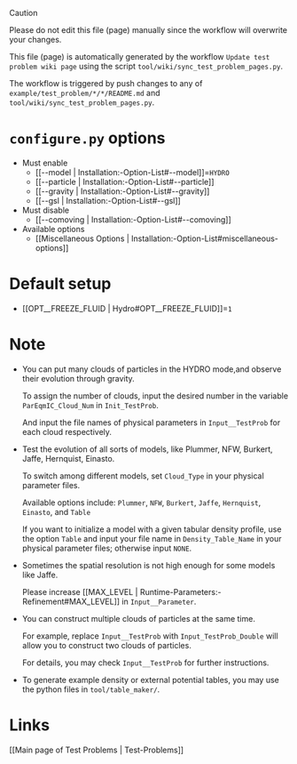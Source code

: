 > [!CAUTION]
> Please do not edit this file (page) manually since the workflow will overwrite your changes.
>
> This file (page) is automatically generated by the workflow `Update test problem wiki page` using the script `tool/wiki/sync_test_problem_pages.py`.
>
> The workflow is triggered by push changes to any of `example/test_problem/*/*/README.md` and `tool/wiki/sync_test_problem_pages.py`.


# `configure.py` options
- Must enable
  - [[--model | Installation:-Option-List#--model]]=`HYDRO`
  - [[--particle | Installation:-Option-List#--particle]]
  - [[--gravity | Installation:-Option-List#--gravity]]
  - [[--gsl | Installation:-Option-List#--gsl]]
- Must disable
  - [[--comoving | Installation:-Option-List#--comoving]]
- Available options
  - [[Miscellaneous Options | Installation:-Option-List#miscellaneous-options]]


# Default setup
- [[OPT__FREEZE_FLUID | Hydro#OPT__FREEZE_FLUID]]=`1`


# Note
- You can put many clouds of particles in the HYDRO mode,and observe their evolution through gravity.

  To assign the number of clouds, input the desired number in the variable `ParEqmIC_Cloud_Num` in `Init_TestProb`.

  And input the file names of physical parameters in `Input__TestProb` for each cloud respectively.

- Test the evolution of all sorts of models, like Plummer, NFW, Burkert, Jaffe, Hernquist, Einasto.

  To switch among different models, set `Cloud_Type` in your physical parameter files.

  Available options include:
  `Plummer`, `NFW`, `Burkert`, `Jaffe`, `Hernquist`, `Einasto`, and `Table`

  If you want to initialize a model with a given tabular density profile, use the option `Table` and input
  your file name in `Density_Table_Name` in your physical parameter files; otherwise input `NONE`.

- Sometimes the spatial resolution is not high enough for some models like Jaffe.

  Please increase [[MAX_LEVEL | Runtime-Parameters:-Refinement#MAX_LEVEL]] in `Input__Parameter`.

- You can construct multiple clouds of particles at the same time.

  For example, replace `Input__TestProb` with `Input_TestProb_Double` will allow you to construct two clouds of particles.

  For details, you may check `Input__TestProb` for further instructions.

- To generate example density or external potential tables, you may use the python files in `tool/table_maker/`.

# Links
[[Main page of Test Problems | Test-Problems]]

